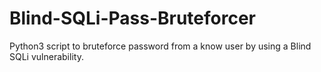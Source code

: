 # Blind-SQLi-Pass-Bruteforcer
Python3 script to bruteforce password from a know user by using a Blind SQLi vulnerability.
